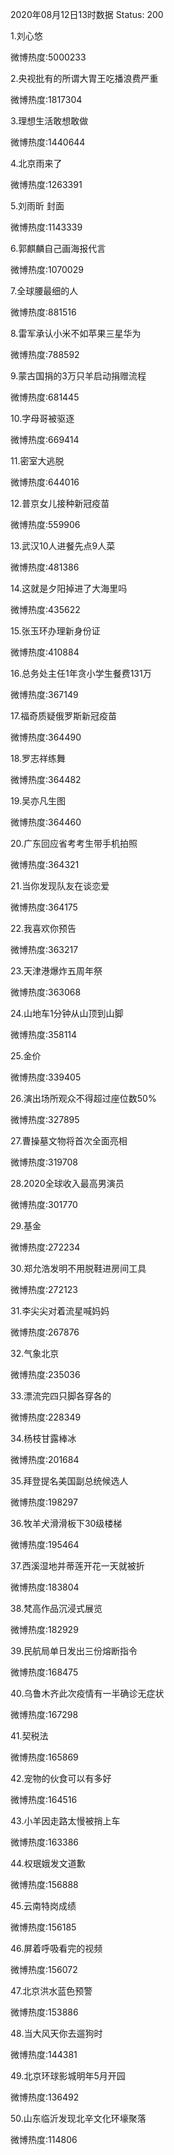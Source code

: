 2020年08月12日13时数据
Status: 200

1.刘心悠

微博热度:5000233

2.央视批有的所谓大胃王吃播浪费严重

微博热度:1817304

3.理想生活敢想敢做

微博热度:1440644

4.北京雨来了

微博热度:1263391

5.刘雨昕 封面

微博热度:1143339

6.郭麒麟自己画海报代言

微博热度:1070029

7.全球腰最细的人

微博热度:881516

8.雷军承认小米不如苹果三星华为

微博热度:788592

9.蒙古国捐的3万只羊启动捐赠流程

微博热度:681445

10.字母哥被驱逐

微博热度:669414

11.密室大逃脱

微博热度:644016

12.普京女儿接种新冠疫苗

微博热度:559906

13.武汉10人进餐先点9人菜

微博热度:481386

14.这就是夕阳掉进了大海里吗

微博热度:435622

15.张玉环办理新身份证

微博热度:410884

16.总务处主任1年贪小学生餐费131万

微博热度:367149

17.福奇质疑俄罗斯新冠疫苗

微博热度:364490

18.罗志祥练舞

微博热度:364482

19.吴亦凡生图

微博热度:364460

20.广东回应省考考生带手机拍照

微博热度:364321

21.当你发现队友在谈恋爱

微博热度:364175

22.我喜欢你预告

微博热度:363217

23.天津港爆炸五周年祭

微博热度:363068

24.山地车1分钟从山顶到山脚

微博热度:358114

25.金价

微博热度:339405

26.演出场所观众不得超过座位数50%

微博热度:327895

27.曹操墓文物将首次全面亮相

微博热度:319708

28.2020全球收入最高男演员

微博热度:301770

29.基金

微博热度:272234

30.郑允浩发明不用脱鞋进房间工具

微博热度:272123

31.李尖尖对着流星喊妈妈

微博热度:267876

32.气象北京

微博热度:235036

33.漂流完四只脚各穿各的

微博热度:228349

34.杨枝甘露棒冰

微博热度:201684

35.拜登提名美国副总统候选人

微博热度:198297

36.牧羊犬滑滑板下30级楼梯

微博热度:195464

37.西溪湿地并蒂莲开花一天就被折

微博热度:183804

38.梵高作品沉浸式展览

微博热度:182929

39.民航局单日发出三份熔断指令

微博热度:168475

40.乌鲁木齐此次疫情有一半确诊无症状

微博热度:167298

41.契税法

微博热度:165869

42.宠物的伙食可以有多好

微博热度:164516

43.小羊因走路太慢被捎上车

微博热度:163386

44.权珉娥发文道歉

微博热度:156888

45.云南特岗成绩

微博热度:156185

46.屏着呼吸看完的视频

微博热度:156072

47.北京洪水蓝色预警

微博热度:153886

48.当大风天你去遛狗时

微博热度:144381

49.北京环球影城明年5月开园

微博热度:136492

50.山东临沂发现北辛文化环壕聚落

微博热度:114806

